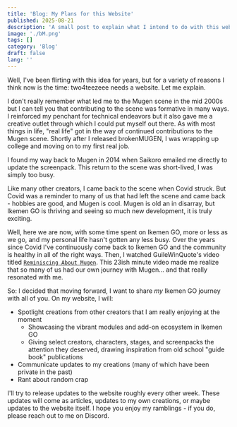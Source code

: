 ```yaml
---
title: 'Blog: My Plans for this Website'
published: 2025-08-21
description: 'A small post to explain what I intend to do with this website.'
image: './bM.png'
tags: []
category: 'Blog'
draft: false 
lang: ''
---
```


Well, I've been flirting with this idea for years, but for a variety of reasons I think now is the time: two4teezeee needs a website.
Let me explain.

I don't really remember what led me to the Mugen scene in the mid 2000s but I can tell you that contributing to the scene was formative in many ways.
I reinforced my penchant for technical endeavors but it also gave me a creative outlet through which I could put myself out there.
As with most things in life, "real life" got in the way of continued contributions to the Mugen scene. 
Shortly after I released brokenMUGEN, I was wrapping up college and moving on to my first real job.

I found my way back to Mugen in 2014 when Saikoro emailed me directly to update the screenpack. 
This return to the scene was short-lived, I was simply too busy.

Like many other creators, I came back to the scene when Covid struck.
But Covid was a reminder to many of us that had left the scene and came back - hobbies are good, and Mugen is cool.
Mugen is old an in disarray, but Ikemen GO is thriving and seeing so much new development, it is truly exciting.

Well, here we are now, with some time spent on Ikemen GO, more or less as we go, and my personal life hasn't gotten any less busy.
Over the years since Covid I've continuously come back to Ikemen GO and the community is healthy in all of the right ways.
Then, I watched GuileWinQuote's video titled [`Reminiscing About Mugen`](https://www.youtube.com/watch?v=kIP4pNMp1lE&pp=ygULZ3VpbGUgbXVnZW4%3D).
This 23ish minute video made me realize that so many of us had our own journey with Mugen... and that really resonated with me.

So: I decided that moving forward, I want to share *my* Ikemen GO journey with all of you.
On my website, I will:
- Spotlight creations from other creators that I am really enjoying at the moment
    - Showcasing the vibrant modules and add-on ecosystem in Ikemen GO
    - Giving select creators, characters, stages, and screenpacks the attention they deserved, drawing inspiration from old school "guide book" publications
- Communicate updates to my creations (many of which have been private in the past)
- Rant about random crap

I'll try to release updates to the website roughly every other week.
These updates will come as articles, updates to my own creations, or maybe updates to the website itself.
I hope you enjoy my ramblings - if you do, please reach out to me on Discord.